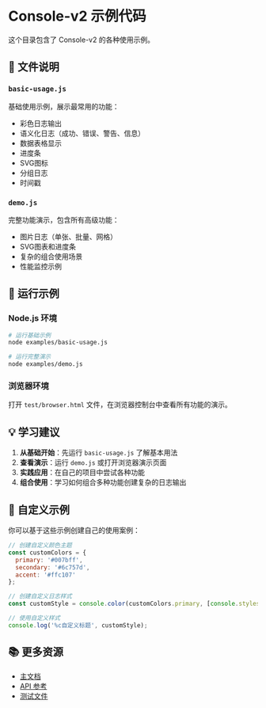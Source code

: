 # Console-v2 示例代码

这个目录包含了 Console-v2 的各种使用示例。

## 📁 文件说明

### `basic-usage.js`
基础使用示例，展示最常用的功能：
- 彩色日志输出
- 语义化日志（成功、错误、警告、信息）
- 数据表格显示
- 进度条
- SVG图标
- 分组日志
- 时间戳

### `demo.js`
完整功能演示，包含所有高级功能：
- 图片日志（单张、批量、网格）
- SVG图表和进度条
- 复杂的组合使用场景
- 性能监控示例

## 🚀 运行示例

### Node.js 环境
```bash
# 运行基础示例
node examples/basic-usage.js

# 运行完整演示
node examples/demo.js
```

### 浏览器环境
打开 `test/browser.html` 文件，在浏览器控制台中查看所有功能的演示。

## 💡 学习建议

1. **从基础开始**：先运行 `basic-usage.js` 了解基本用法
2. **查看演示**：运行 `demo.js` 或打开浏览器演示页面
3. **实践应用**：在自己的项目中尝试各种功能
4. **组合使用**：学习如何组合多种功能创建复杂的日志输出

## 🔧 自定义示例

你可以基于这些示例创建自己的使用案例：

```javascript
// 创建自定义颜色主题
const customColors = {
  primary: '#007bff',
  secondary: '#6c757d',
  accent: '#ffc107'
};

// 创建自定义日志样式
const customStyle = console.color(customColors.primary, [console.styles.bold, console.styles.large]);

// 使用自定义样式
console.log('%c自定义标题', customStyle);
```

## 📚 更多资源

- [主文档](../README.md)
- [API 参考](../lib/)
- [测试文件](../test/)